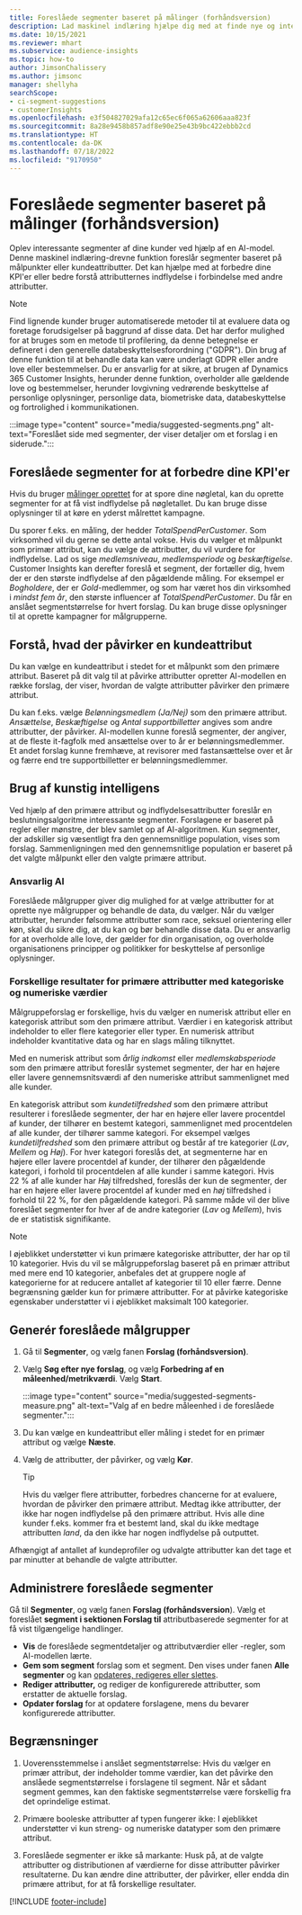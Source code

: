```yaml
---
title: Foreslåede segmenter baseret på målinger (forhåndsversion)
description: Lad maskinel indlæring hjælpe dig med at finde nye og interessante segmenter baseret på kundeattributter.
ms.date: 10/15/2021
ms.reviewer: mhart
ms.subservice: audience-insights
ms.topic: how-to
author: JimsonChalissery
ms.author: jimsonc
manager: shellyha
searchScope:
- ci-segment-suggestions
- customerInsights
ms.openlocfilehash: e3f504827029afa12c65ec6f065a62606aaa823f
ms.sourcegitcommit: 8a28e9458b857adf8e90e25e43b9bc422ebbb2cd
ms.translationtype: HT
ms.contentlocale: da-DK
ms.lasthandoff: 07/18/2022
ms.locfileid: "9170950"
---
```

# <a name="suggested-segments-based-on-measures-preview"></a>Foreslåede segmenter baseret på målinger (forhåndsversion)

Oplev interessante segmenter af dine kunder ved hjælp af en AI-model. Denne maskinel indlæring-drevne funktion foreslår segmenter baseret på målpunkter eller kundeattributter. Det kan hjælpe med at forbedre dine KPI'er eller bedre forstå attributternes indflydelse i forbindelse med andre attributter.

> [!NOTE]
> Find lignende kunder bruger automatiserede metoder til at evaluere data og foretage forudsigelser på baggrund af disse data. Det har derfor mulighed for at bruges som en metode til profilering, da denne betegnelse er defineret i den generelle databeskyttelsesforordning ("GDPR"). Din brug af denne funktion til at behandle data kan være underlagt GDPR eller andre love eller bestemmelser. Du er ansvarlig for at sikre, at brugen af Dynamics 365 Customer Insights, herunder denne funktion, overholder alle gældende love og bestemmelser, herunder lovgivning vedrørende beskyttelse af personlige oplysninger, personlige data, biometriske data, databeskyttelse og fortrolighed i kommunikationen.

:::image type="content" source="media/suggested-segments.png" alt-text="Foreslået side med segmenter, der viser detaljer om et forslag i en siderude.":::

## <a name="suggested-segments-to-improve-your-kpis"></a>Foreslåede segmenter for at forbedre dine KPI'er

Hvis du bruger [målinger oprettet](measures.md) for at spore dine nøgletal, kan du oprette segmenter for at få vist indflydelse på nøgletallet. Du kan bruge disse oplysninger til at køre en yderst målrettet kampagne.

Du sporer f.eks. en måling, der hedder *TotalSpendPerCustomer*. Som virksomhed vil du gerne se dette antal vokse. Hvis du vælger et målpunkt som primær attribut, kan du vælge de attributter, du vil vurdere for indflydelse. Lad os sige *medlemsniveau*, *medlemsperiode* og *beskæftigelse*. Customer Insights kan derefter foreslå et segment, der fortæller dig, hvem der er den største indflydelse af den pågældende måling. For eksempel er *Bogholdere*, der er *Gold*-medlemmer, og som har været hos din virksomhed i *mindst fem år*, den største influencer af *TotalSpendPerCustomer*. Du får en anslået segmentstørrelse for hvert forslag. Du kan bruge disse oplysninger til at oprette kampagner for målgrupperne.

## <a name="understand-what-influences-a-customer-attribute"></a>Forstå, hvad der påvirker en kundeattribut

Du kan vælge en kundeattribut i stedet for et målpunkt som den primære attribut. Baseret på dit valg til at påvirke attributter opretter AI-modellen en række forslag, der viser, hvordan de valgte attributter påvirker den primære attribut.

Du kan f.eks. vælge *Belønningsmedlem (Ja/Nej)* som den primære attribut. *Ansættelse*, *Beskæftigelse* og *Antal supportbilletter* angives som andre attributter, der påvirker. AI-modellen kunne foreslå segmenter, der angiver, at de fleste it-fagfolk med ansættelse over to år er belønningsmedlemmer. Et andet forslag kunne fremhæve, at revisorer med fastansættelse over et år og færre end tre supportbilletter er belønningsmedlemmer.

## <a name="artificial-intelligence-usage"></a>Brug af kunstig intelligens

Ved hjælp af den primære attribut og indflydelsesattributter foreslår en beslutningsalgoritme interessante segmenter. Forslagene er baseret på regler eller mønstre, der blev samlet op af AI-algoritmen. Kun segmenter, der adskiller sig væsentligt fra den gennemsnitlige population, vises som forslag. Sammenligningen med den gennemsnitlige population er baseret på det valgte målpunkt eller den valgte primære attribut.

### <a name="responsible-ai"></a>Ansvarlig AI

Foreslåede målgrupper giver dig mulighed for at vælge attributter for at oprette nye målgrupper og behandle de data, du vælger. Når du vælger attributter, herunder følsomme attributter som race, seksuel orientering eller køn, skal du sikre dig, at du kan og bør behandle disse data. Du er ansvarlig for at overholde alle love, der gælder for din organisation, og overholde organisationens principper og politikker for beskyttelse af personlige oplysninger.

### <a name="different-results-for-primary-attributes-with-categorical-and-numeric-values"></a>Forskellige resultater for primære attributter med kategoriske og numeriske værdier

Målgruppeforslag er forskellige, hvis du vælger en numerisk attribut eller en kategorisk attribut som den primære attribut. Værdier i en kategorisk attribut indeholder to eller flere kategorier eller typer. En numerisk attribut indeholder kvantitative data og har en slags måling tilknyttet.

Med en numerisk attribut som *årlig indkomst* eller *medlemskabsperiode* som den primære attribut foreslår systemet segmenter, der har en højere eller lavere gennemsnitsværdi af den numeriske attribut sammenlignet med alle kunder.

En kategorisk attribut som *kundetilfredshed* som den primære attribut resulterer i foreslåede segmenter, der har en højere eller lavere procentdel af kunder, der tilhører en bestemt kategori, sammenlignet med procentdelen af alle kunder, der tilhører samme kategori. For eksempel vælges *kundetilfredshed* som den primære attribut og består af tre kategorier (*Lav*, *Mellem* og *Høj*). For hver kategori foreslås det, at segmenterne har en højere eller lavere procentdel af kunder, der tilhører den pågældende kategori, i forhold til procentdelen af alle kunder i samme kategori. Hvis 22 % af alle kunder har *Høj* tilfredshed, foreslås der kun de segmenter, der har en højere eller lavere procentdel af kunder med en *høj* tilfredshed i forhold til 22 %, for den pågældende kategori. På samme måde vil der blive foreslået segmenter for hver af de andre kategorier (*Lav* og *Mellem*), hvis de er statistisk signifikante.

> [!NOTE]
> I øjeblikket understøtter vi kun primære kategoriske attributter, der har op til 10 kategorier. Hvis du vil se målgruppeforslag baseret på en primær attribut med mere end 10 kategorier, anbefales det at gruppere nogle af kategorierne for at reducere antallet af kategorier til 10 eller færre. Denne begrænsning gælder kun for primære attributter. For at påvirke kategoriske egenskaber understøtter vi i øjeblikket maksimalt 100 kategorier.

## <a name="generate-suggested-segments"></a>Generér foreslåede målgrupper

1. Gå til **Segmenter**, og vælg fanen **Forslag (forhåndsversion)**.

1. Vælg **Søg efter nye forslag**, og vælg **Forbedring af en måleenhed/metrikværdi**. Vælg **Start**.

   :::image type="content" source="media/suggested-segments-measure.png" alt-text="Valg af en bedre måleenhed i de foreslåede segmenter.":::

1. Du kan vælge en kundeattribut eller måling i stedet for en primær attribut og vælge **Næste**.

1. Vælg de attributter, der påvirker, og vælg **Kør**.

   > [!TIP]
   > Hvis du vælger flere attributter, forbedres chancerne for at evaluere, hvordan de påvirker den primære attribut. Medtag ikke attributter, der ikke har nogen indflydelse på den primære attribut. Hvis alle dine kunder f.eks. kommer fra et bestemt land, skal du ikke medtage attributten *land*, da den ikke har nogen indflydelse på outputtet.

Afhængigt af antallet af kundeprofiler og udvalgte attributter kan det tage et par minutter at behandle de valgte attributter.

## <a name="manage-suggested-segments"></a>Administrere foreslåede segmenter

Gå til **Segmenter**, og vælg fanen **Forslag (forhåndsversion**). Vælg et foreslået **segment i sektionen Forslag til** attributbaserede segmenter for at få vist tilgængelige handlinger.

- **Vis** de foreslåede segmentdetaljer og attributværdier eller -regler, som AI-modellen lærte.
- **Gem som segment** forslag som et segment. Den vises under fanen **Alle segmenter** og kan [opdateres, redigeres eller slettes](segments.md).
- **Rediger attributter,** og rediger de konfigurerede attributter, som erstatter de aktuelle forslag.
- **Opdater forslag** for at opdatere forslagene, mens du bevarer konfigurerede attributter.

## <a name="limitations"></a>Begrænsninger

1. Uoverensstemmelse i anslået segmentstørrelse: Hvis du vælger en primær attribut, der indeholder tomme værdier, kan det påvirke den anslåede segmentstørrelse i forslagene til segment. Når et sådant segment gemmes, kan den faktiske segmentstørrelse være forskellig fra det oprindelige estimat.

2. Primære booleske attributter af typen fungerer ikke: I øjeblikket understøtter vi kun streng- og numeriske datatyper som den primære attribut.

3. Foreslåede segmenter er ikke så markante: Husk på, at de valgte attributter og distributionen af værdierne for disse attributter påvirker resultaterne. Du kan ændre dine attributter, der påvirker, eller endda din primære attribut, for at få forskellige resultater.

[!INCLUDE [footer-include](includes/footer-banner.md)]